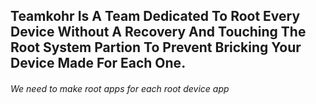 ## Teamkohr Is A Team Dedicated To Root Every Device Without A Recovery And Touching The Root System Partion To Prevent Bricking Your Device Made For Each One.



###### We need to make root apps for each root device app
